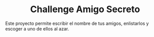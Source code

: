 <h1 align="center"> Challenge Amigo Secreto</h1>

Este proyecto permite escribir el nombre de tus amigos, enlistarlos y escoger a uno de ellos al azar.

